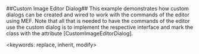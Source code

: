 ##Custom Image Editor Dialog##
This example demonstrates how custom dialogs can be created and wired to work with the commands of the editor using MEF.
Note that all that is needed to have the commands of the editor use the custom dialog is to implement the respective interface and mark the class with the attribute [CustomImageEditorDialog].

<keywords: replace, inherit, modify>